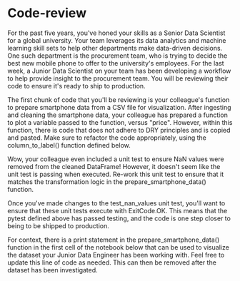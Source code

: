 # Code-review
For the past five years, you've honed your skills as a Senior Data Scientist for a global university. Your team leverages its data analytics and machine learning skill sets to help other departments make data-driven decisions. One such department is the procurement team, who is trying to decide the best new mobile phone to offer to the university's employees. For the last week, a Junior Data Scientist on your team has been developing a workflow to help provide insight to the procurement team. You will be reviewing their code to ensure it's ready to ship to production.

The first chunk of code that you'll be reviewing is your colleague's function to prepare smartphone data from a CSV file for visualization. After ingesting and cleaning the smartphone data, your colleague has prepared a function to plot a variable passed to the function, versus "price". However, within this function, there is code that does not adhere to DRY principles and is copied and pasted. Make sure to refactor the code appropriately, using the column_to_label() function defined below.

Wow, your colleague even included a unit test to ensure NaN values were removed from the cleaned DataFrame! However, it doesn't seem like the unit test is passing when executed. Re-work this unit test to ensure that it matches the transformation logic in the prepare_smartphone_data() function.

Once you've made changes to the test_nan_values unit test, you'll want to ensure that these unit tests execute with ExitCode.OK. This means that the pytest defined above has passed testing, and the code is one step closer to being to be shipped to production.

For context, there is a print statement in the prepare_smartphone_data() function in the first cell of the notebook below that can be used to visualize the dataset your Junior Data Engineer has been working with. Feel free to update this line of code as needed. This can then be removed after the dataset has been investigated. 



